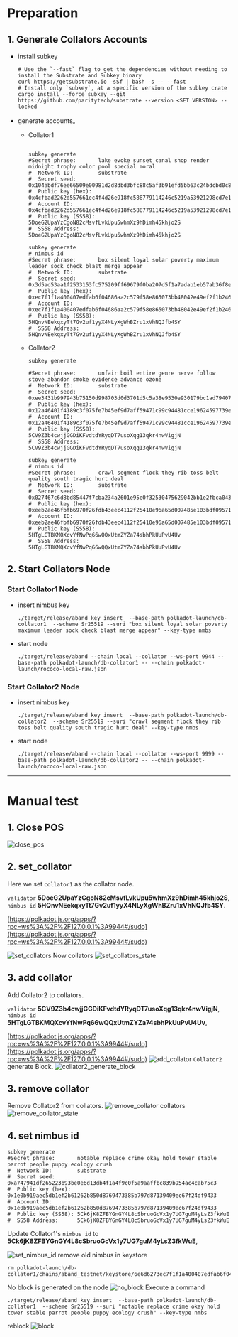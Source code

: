 
# Preparation
## 1. Generate Collators Accounts
- install subkey
	```commandline
	# Use the `--fast` flag to get the dependencies without needing to install the Substrate and Subkey binary
	curl https://getsubstrate.io -sSf | bash -s -- --fast
	# Install only `subkey`, at a specific version of the subkey crate
	cargo install --force subkey --git https://github.com/paritytech/substrate --version <SET VERSION> --locked
	```
- generate accounts。
	- Collator1
		```commandline

		subkey generate
		#Secret phrase:       lake evoke sunset canal shop render midnight trophy color pool special moral
		#  Network ID:        substrate
		#  Secret seed:       0x104abdf76ee66509e00981d2d8dbd3bfc88c5af3b91efd5bb63c24bdcbd0c8ea
		#  Public key (hex):  0x4cfbad2262d557661ec4f4d26e918fc588779114246c5219a53921298cd7e12b
		#  Account ID:        0x4cfbad2262d557661ec4f4d26e918fc588779114246c5219a53921298cd7e12b
		#  Public key (SS58): 5DoeG2UpaYzCgoN82cMsvfLvkUpu5whmXz9hDimh45khjo2S
		#  SS58 Address:      5DoeG2UpaYzCgoN82cMsvfLvkUpu5whmXz9hDimh45khjo2S

		subkey generate
		# nimbus id
		#Secret phrase:       box silent loyal solar poverty maximum leader sock check blast merge appear
		#  Network ID:        substrate
		#  Secret seed:       0x3d5ad53aa1f2533153fc575209ff69679f0ba207d5f1a7adab1eb57ab36f8e9f
		#  Public key (hex):  0xec7f1f1a400407edfab6f04686aa2c579f58e865073bb48042e49ef2f1b24649
		#  Account ID:        0xec7f1f1a400407edfab6f04686aa2c579f58e865073bb48042e49ef2f1b24649
		#  Public key (SS58): 5HQnvNEekqxyTt7Gv2uf1yyX4NLyXgWhBZru1xVhNQJfb4SY
		#  SS58 Address:      5HQnvNEekqxyTt7Gv2uf1yyX4NLyXgWhBZru1xVhNQJfb4SY
		```

	- Collator2

		```commandline
		subkey generate

		#Secret phrase:       unfair boil entire genre nerve follow stove abandon smoke evidence advance ozone
		#  Network ID:        substrate
		#  Secret seed:       0xee3431b997943b75150d998703d0d3701d5c5a38e9530e930179bc1ad79407fe
		#  Public key (hex):  0x12a46401f4189c3f075fe7b45ef9d7aff59471c99c94481cce19624597739e01
		#  Account ID:        0x12a46401f4189c3f075fe7b45ef9d7aff59471c99c94481cce19624597739e01
		#  Public key (SS58): 5CV9Z3b4cwjjGGDiKFvdtdYRyqDT7usoXqg13qkr4nwVigjN
		#  SS58 Address:      5CV9Z3b4cwjjGGDiKFvdtdYRyqDT7usoXqg13qkr4nwVigjN

		subkey generate
		# nimbus id
		#Secret phrase:       crawl segment flock they rib toss belt quality south tragic hurt deal
		#  Network ID:        substrate
		#  Secret seed:       0x027467c6d8bd85447f7cba234a2601e95e0f32530475629042bb1e2fbca043cf
		#  Public key (hex):  0xeeb2ae46fbfb6970f26fdb43eec4112f25410e96a65d007485e103bdf0957105
		#  Account ID:        0xeeb2ae46fbfb6970f26fdb43eec4112f25410e96a65d007485e103bdf0957105
		#  Public key (SS58): 5HTgLGTBKMQXcvYfNwPq66wQQxUtmZYZa74sbhPkUuPvU4Uv
		#  SS58 Address:      5HTgLGTBKMQXcvYfNwPq66wQQxUtmZYZa74sbhPkUuPvU4Uv

		```

## 2. Start Collators Node
### Start Collator1 Node
- insert nimbus key
	```commandline
	./target/release/aband key insert  --base-path polkadot-launch/db-collator1  --scheme Sr25519 --suri "box silent loyal solar poverty maximum leader sock check blast merge appear" --key-type nmbs
	```
- start node
	```commandline
	./target/release/aband --chain local --collator --ws-port 9944 --base-path polkadot-launch/db-collator1 -- --chain polkadot-launch/rococo-local-raw.json
	```
### Start Collator2 Node
- insert nimbus key
	```commandline
	./target/release/aband key insert  --base-path polkadot-launch/db-collator2  --scheme Sr25519 --suri "crawl segment flock they rib toss belt quality south tragic hurt deal" --key-type nmbs
	```
- start node
	```commandline
	./target/release/aband --chain local --collator --ws-port 9999 --base-path polkadot-launch/db-collator2 -- --chain polkadot-launch/rococo-local-raw.json
	```

***
# Manual test

## 1. Close POS
![close_pos](./images/close_pos.png)
## 2. set_collator
Here we set `collator1` as the collator node.

`validator` **5DoeG2UpaYzCgoN82cMsvfLvkUpu5whmXz9hDimh45khjo2S**,
`nimbus id` **5HQnvNEekqxyTt7Gv2uf1yyX4NLyXgWhBZru1xVhNQJfb4SY**.

[https://polkadot.js.org/apps/?rpc=ws%3A%2F%2F127.0.0.1%3A9944#/sudo](https://polkadot.js.org/apps/?rpc=ws%3A%2F%2F127.0.0.1%3A9944#/sudo)

![set_collators](./images/set_collators.png)
Now collators
![set_collators_state](./images/set_collators_state.png)
## 3. add collator
Add Collator2 to collators.

`validator` **5CV9Z3b4cwjjGGDiKFvdtdYRyqDT7usoXqg13qkr4nwVigjN**,
`nimbus id` **5HTgLGTBKMQXcvYfNwPq66wQQxUtmZYZa74sbhPkUuPvU4Uv**,

[https://polkadot.js.org/apps/?rpc=ws%3A%2F%2F127.0.0.1%3A9944#/sudo](https://polkadot.js.org/apps/?rpc=ws%3A%2F%2F127.0.0.1%3A9944#/sudo)
![add_collator](./images/add_collator.png)
`Collator2` generate Block.
![collator2_generate_block](./images/collator2_generate_block.png)

## 3. remove collator
Remove Collator2 from collators.
![remove_collator](./images/remove_collator.png)
collators
![remove_collator_state](./images/remove_collator_state.png)

## 4. set nimbus id
```commandline
subkey generate
#Secret phrase:       notable replace crime okay hold tower stable parrot people puppy ecology crush
#  Network ID:        substrate
#  Secret seed:       0xa747941df265223b93be0e6d13db4f1a4f9c0f5a9aaffbc839b954ac4cab75c3
#  Public key (hex):  0x1e0b919aec5db1ef2b61262b850d8769473385b797d87139409ec67f24df9433
#  Account ID:        0x1e0b919aec5db1ef2b61262b850d8769473385b797d87139409ec67f24df9433
#  Public key (SS58): 5Ck6jK8ZFBYGnGY4L8cSbruoGcVx1y7UG7guM4yLsZ3fkWuE
#  SS58 Address:      5Ck6jK8ZFBYGnGY4L8cSbruoGcVx1y7UG7guM4yLsZ3fkWuE

```
Update Collator1's `nimbus id` to **5Ck6jK8ZFBYGnGY4L8cSbruoGcVx1y7UG7guM4yLsZ3fkWuE**,

![set_nimbus_id](./images/set_nimbus_id.png)
remove old nimbus in keystore
```commandline
rm polkadot-launch/db-collator1/chains/aband_testnet/keystore/6e6d6273ec7f1f1a400407edfab6f04686aa2c579f58e865073bb48042e49ef2f1b24649
```
No block is generated on the node
![no_block](./images/no_block.png)
Execute a command
```commandline
./target/release/aband key insert  --base-path polkadot-launch/db-collator1  --scheme Sr25519 --suri "notable replace crime okay hold tower stable parrot people puppy ecology crush" --key-type nmbs
```
reblock
![block](./images/block.png)


